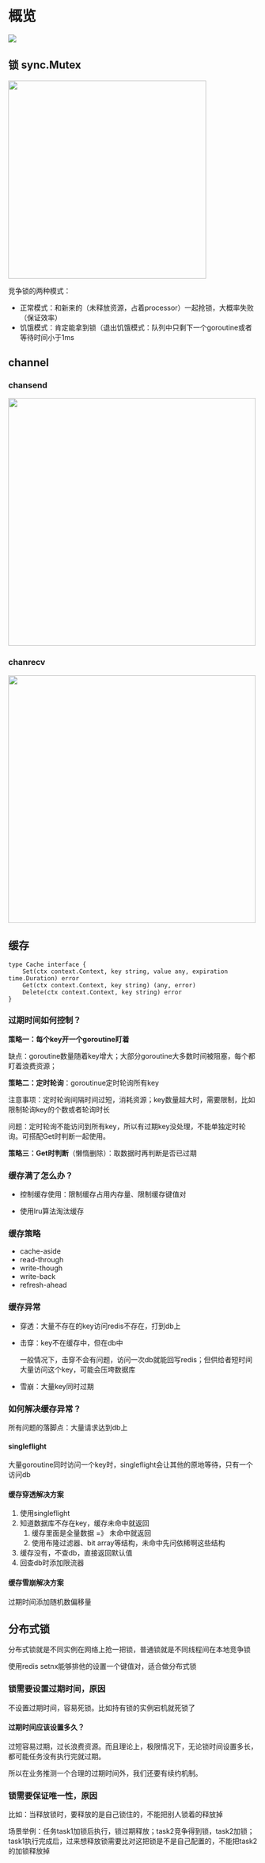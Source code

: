 # 概览

<img src="https://github.com/skylar2826/go-cache/blob/main/readme.assets/overview.png" />

## 锁 sync.Mutex

<img src="https://github.com/skylar2826/go-cache/blob/main/readme.assets/mutex.png"  width="400px" />

竞争锁的两种模式：

- 正常模式：和新来的（未释放资源，占着processor）一起抢锁，大概率失败（保证效率）
- 饥饿模式：肯定能拿到锁（退出饥饿模式：队列中只剩下一个goroutine或者等待时间小于1ms

## channel

### chansend

<img src="https://github.com/skylar2826/go-cache/blob/main/readme.assets/chansend.png"  width="500px" />

### chanrecv

<img src="https://github.com/skylar2826/go-cache/blob/main/readme.assets/chanrecv.png"  width="500px" />

## 缓存

```
type Cache interface {
	Set(ctx context.Context, key string, value any, expiration time.Duration) error
	Get(ctx context.Context, key string) (any, error)
	Delete(ctx context.Context, key string) error
}
```

### 过期时间如何控制？

**策略一：每个key开一个goroutine盯着**

缺点：goroutine数量随着key增大；大部分goroutine大多数时间被阻塞，每个都盯着浪费资源；

**策略二：定时轮询**：goroutinue定时轮询所有key

注意事项：定时轮询间隔时间过短，消耗资源；key数量超大时，需要限制，比如限制轮询key的个数或者轮询时长

问题：定时轮询不能访问到所有key，所以有过期key没处理，不能单独定时轮询。可搭配Get时判断一起使用。

**策略三：Get时判断**（懒惰删除）：取数据时再判断是否已过期

### 缓存满了怎么办？

- 控制缓存使用：限制缓存占用内存量、限制缓存键值对

- 使用lru算法淘汰缓存

### 缓存策略

- cache-aside
- read-through
- write-though
- write-back
- refresh-ahead

### 缓存异常

- 穿透：大量不存在的key访问redis不存在，打到db上

- 击穿：key不在缓存中，但在db中

  一般情况下，击穿不会有问题，访问一次db就能回写redis；但供给者短时间大量访问这个key，可能会压垮数据库

- 雪崩：大量key同时过期

### 如何解决缓存异常？

所有问题的落脚点：大量请求达到db上

#### singleflight

大量goroutine同时访问一个key时，singleflight会让其他的原地等待，只有一个访问db

#### 缓存穿透解决方案

1. 使用singleflight
2. 知道数据库不存在key，缓存未命中就返回
   1. 缓存里面是全量数据 =》 未命中就返回
   2. 使用布隆过滤器、bit array等结构，未命中先问依稀啊这些结构
3. 缓存没有，不查db，直接返回默认值
4. 回查db时添加限流器

#### 缓存雪崩解决方案

过期时间添加随机数偏移量

## 分布式锁

分布式锁就是不同实例在网络上抢一把锁，普通锁就是不同线程间在本地竞争锁

使用redis setnx能够排他的设置一个键值对，适合做分布式锁

### 锁需要设置过期时间，原因

不设置过期时间，容易死锁。比如持有锁的实例宕机就死锁了

#### 过期时间应该设置多久？

过短容易过期，过长浪费资源。而且理论上，极限情况下，无论锁时间设置多长，都可能任务没有执行完就过期。

所以在业务推测一个合理的过期时间外，我们还要有续约机制。

### 锁需要保证唯一性，原因

比如：当释放锁时，要释放的是自己锁住的，不能把别人锁着的释放掉

场景举例：任务task1加锁后执行，锁过期释放；task2竞争得到锁，task2加锁；task1执行完成后，过来想释放锁需要比对这把锁是不是自己配置的，不能把task2的加锁释放掉



